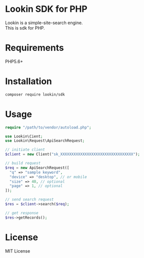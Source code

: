 # Lookin SDK for PHP

Lookin is a simple-site-search engine.  
This is sdk for PHP.

# Requirements

PHP5.6+

# Installation

```bash
composer require lookin/sdk
```

# Usage

```PHP
require "/path/to/vendor/autoload.php";

use Lookin\Cient;
use Lookin\Request\ApiSearchRequest;

// initiate client
$client = new Client("sk_XXXXXXXXXXXXXXXXXXXXXXXXXXXXXXXXX");

// build request
$req = new ApiSearchRequest([
  "q" => "sample keyword",
  "device" => "desktop", // or mobile
  "size" => 40, // optional
  "page" => 1, // optional
]);

// send search request
$res = $client->search($req);

// get response
$res->getRecords();
```

# License

MIT License
